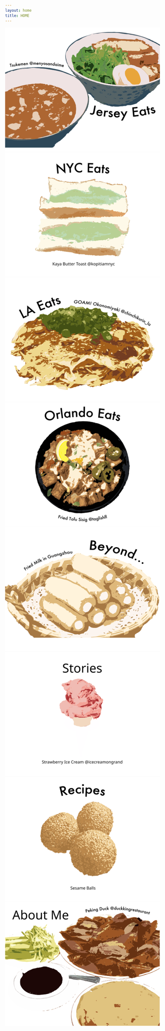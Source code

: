 ```yaml
---
layout: home
title: HOME
---
```

<div class="flex-container">
  <div class="flex-item-home">
    <a href="/jerseyeats" class="nounderline">
      <img src="/assets/images/vectorart/njvectorart.svg" class="image">
    </a>
  </div>
  <div class="flex-item-home">
    <a href="/nyceats" class="nounderline">
      <img src="/assets/images/vectorart/nycvectorart.svg" class="image">
    </a>
  </div>
  <div class="flex-item-home">
    <a href="/losangeleseats" class="nounderline">
      <img src="/assets/images/vectorart/lavectorart.svg" class="image">
    </a>  
  </div>  
  <div class="flex-item-home">
    <a href="/orlandoeats" class="nounderline">
      <img src="/assets/images/vectorart/orlandovectorart.svg" class="image">
    </a>
  </div>
  <div class="flex-item-home">
    <a href="/beyond" class="nounderline">
      <img src="/assets/images/vectorart/beyondvectorart.svg" class="image">
    </a>
  </div>
  <div class="flex-item-home">
    <a href="/stories" class="nounderline">
      <img src="/assets/images/vectorart/storiesvectorart.svg" class="image">
    </a>
  </div>
  <div class="flex-item-home">
    <a href="/aboutme" class="nounderline">
      <img src="/assets/images/vectorart/recipesvectorart.svg" class="image">
    </a>
  </div>  
  <div class="flex-item-home">
    <a href="/aboutme" class="nounderline">
      <img src="/assets/images/vectorart/aboutmevectorart.svg" class="image">
    </a>
  </div>  
</div>